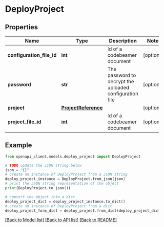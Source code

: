 # DeployProject


## Properties

Name | Type | Description | Notes
------------ | ------------- | ------------- | -------------
**configuration_file_id** | **int** | Id of a codebeamer document | [optional] 
**password** | **str** | The password to decrypt the uploaded configuration file | [optional] 
**project** | [**ProjectReference**](ProjectReference.md) |  | [optional] 
**project_file_id** | **int** | Id of a codebeamer document | [optional] 

## Example

```python
from openapi_client.models.deploy_project import DeployProject

# TODO update the JSON string below
json = "{}"
# create an instance of DeployProject from a JSON string
deploy_project_instance = DeployProject.from_json(json)
# print the JSON string representation of the object
print(DeployProject.to_json())

# convert the object into a dict
deploy_project_dict = deploy_project_instance.to_dict()
# create an instance of DeployProject from a dict
deploy_project_form_dict = deploy_project.from_dict(deploy_project_dict)
```
[[Back to Model list]](../README.md#documentation-for-models) [[Back to API list]](../README.md#documentation-for-api-endpoints) [[Back to README]](../README.md)


